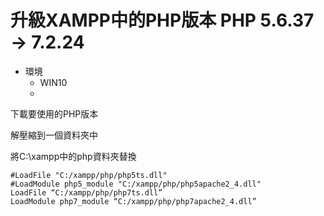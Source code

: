 # 升級XAMPP中的PHP版本 PHP 5.6.37 -> 7.2.24
- 環境
    - WIN10
    -
下載要使用的PHP版本

解壓縮到一個資料夾中

將C:\xampp中的php資料夾替換
```
#LoadFile "C:/xampp/php/php5ts.dll"
#LoadModule php5_module "C:/xampp/php/php5apache2_4.dll"
LoadFile “C:/xampp/php/php7ts.dll”
LoadModule php7_module “C:/xampp/php/php7apache2_4.dll”
```